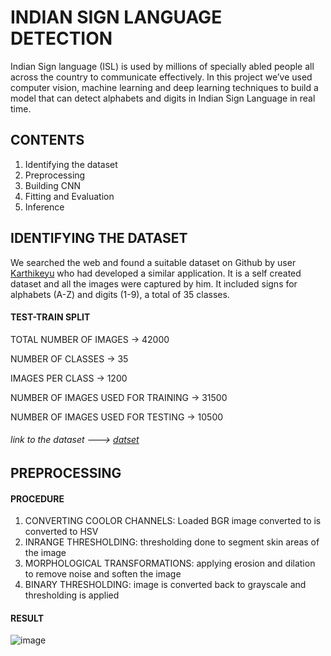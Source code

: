 # INDIAN SIGN LANGUAGE DETECTION
 
Indian Sign language (ISL) is used by millions of specially abled people all across the country to communicate effectively. In this project we’ve used computer vision, machine learning and deep learning techniques to build a model that can detect alphabets and digits in Indian Sign Language in real time.

## CONTENTS

1. Identifying the dataset
2. Preprocessing
3. Building CNN
4. Fitting and Evaluation
5. Inference


## IDENTIFYING THE DATASET

We searched the web and found a suitable dataset on Github by user [Karthikeyu](https://github.com/Karthikeyu) who had developed a similar application. It is a self created dataset and all the images were captured by him. It included signs for alphabets (A-Z) and digits (1-9), a total of 35 classes. 

#### TEST-TRAIN SPLIT

TOTAL NUMBER OF IMAGES → 42000

NUMBER OF CLASSES → 35 

IMAGES PER CLASS → 1200 

NUMBER OF IMAGES USED FOR TRAINING → 31500

NUMBER OF IMAGES USED FOR TESTING → 10500

###### link to the dataset ---> [datset](https://drive.google.com/drive/folders/1keWr7-X8aR4YMotY2m8SlEHlyruDDdVi)

## PREPROCESSING

#### PROCEDURE 

1. CONVERTING COOLOR CHANNELS: Loaded BGR image converted to is converted to HSV 
2. INRANGE THRESHOLDING: thresholding done to segment skin areas of the image 
3. MORPHOLOGICAL TRANSFORMATIONS: applying erosion and dilation to remove noise and soften the image
4. BINARY THRESHOLDING: image is converted back to grayscale and thresholding is applied 

#### RESULT 

![image](https://user-images.githubusercontent.com/69666461/148633496-fbe32411-82d2-431d-927d-57e9772b90bc.png)








